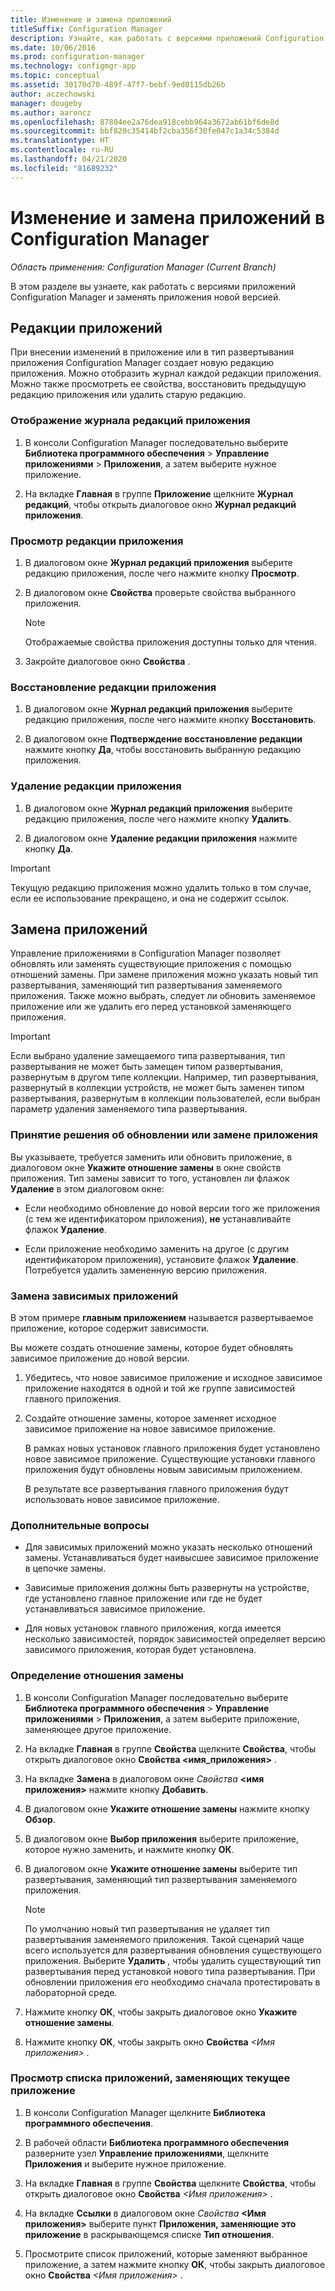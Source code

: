 ```yaml
---
title: Изменение и замена приложений
titleSuffix: Configuration Manager
description: Узнайте, как работать с версиями приложений Configuration Manager и заменять приложения.
ms.date: 10/06/2016
ms.prod: configuration-manager
ms.technology: configmgr-app
ms.topic: conceptual
ms.assetid: 30170d70-489f-47f7-bebf-9ed0115db26b
author: aczechowski
manager: dougeby
ms.author: aaroncz
ms.openlocfilehash: 87804ee2a76dea918cebb964a3672ab61bf6de8d
ms.sourcegitcommit: bbf820c35414bf2cba356f30fe047c1a34c5384d
ms.translationtype: HT
ms.contentlocale: ru-RU
ms.lasthandoff: 04/21/2020
ms.locfileid: "81689232"
---
```

# <a name="revise-and-supersede-applications-in-configuration-manager"></a>Изменение и замена приложений в Configuration Manager

*Область применения: Configuration Manager (Current Branch)*

В этом разделе вы узнаете, как работать с версиями приложений Configuration Manager и заменять приложения новой версией.  

##  <a name="application-revisions"></a>Редакции приложений  
 При внесении изменений в приложение или в тип развертывания приложения Configuration Manager создает новую редакцию приложения. Можно отобразить журнал каждой редакции приложения. Можно также просмотреть ее свойства, восстановить предыдущую редакцию приложения или удалить старую редакцию.  

### <a name="to-display-an-application-revision-history"></a>Отображение журнала редакций приложения  

1.  В консоли Configuration Manager последовательно выберите **Библиотека программного обеспечения** > **Управление приложениями** > **Приложения**, а затем выберите нужное приложение.  

3.  На вкладке **Главная** в группе **Приложение** щелкните **Журнал редакций**, чтобы открыть диалоговое окно **Журнал редакций приложения**.  

### <a name="to-view-an-application-revision"></a>Просмотр редакции приложения  

1.  В диалоговом окне **Журнал редакций приложения** выберите редакцию приложения, после чего нажмите кнопку **Просмотр**.  

2.  В диалоговом окне **Свойства** проверьте свойства выбранного приложения.  

    > [!NOTE]  
    >  Отображаемые свойства приложения доступны только для чтения.  

3.  Закройте диалоговое окно **Свойства** .  

### <a name="to-restore-an-application-revision"></a>Восстановление редакции приложения  

1.  В диалоговом окне **Журнал редакций приложения** выберите редакцию приложения, после чего нажмите кнопку **Восстановить**.  

2.  В диалоговом окне **Подтверждение восстановление редакции** нажмите кнопку **Да**, чтобы восстановить выбранную редакцию приложения.  

### <a name="to-delete-an-application-revision"></a>Удаление редакции приложения  

1.  В диалоговом окне **Журнал редакций приложения** выберите редакцию приложения, после чего нажмите кнопку **Удалить**.  

2.  В диалоговом окне **Удаление редакции приложения** нажмите кнопку **Да**.  

> [!IMPORTANT]  
>  Текущую редакцию приложения можно удалить только в том случае, если ее использование прекращено, и она не содержит ссылок.  

##  <a name="application-supersedence"></a>Замена приложений  
 Управление приложениями в Configuration Manager позволяет обновлять или заменять существующие приложения с помощью отношений замены. При замене приложения можно указать новый тип развертывания, заменяющий тип развертывания заменяемого приложения. Также можно выбрать, следует ли обновить заменяемое приложение или же удалить его перед установкой заменяющего приложения.  

> [!IMPORTANT]  
>  Если выбрано удаление замещаемого типа развертывания, тип развертывания не может быть замещен типом развертывания, развернутым в другом типе коллекции.  Например, тип развертывания, развернутый в коллекции устройств, не может быть заменен типом развертывания, развернутым в коллекции пользователей, если выбран параметр удаления заменяемого типа развертывания.  

### <a name="decide-whether-to-upgrade-or-replace-an-application"></a>Принятие решения об обновлении или замене приложения  
 Вы указываете, требуется заменить или обновить приложение, в диалоговом окне **Укажите отношение замены** в окне свойств приложения. Тип замены зависит то того, установлен ли флажок **Удаление** в этом диалоговом окне:  

-   Если необходимо обновление до новой версии того же приложения (с тем же идентификатором приложения), **не** устанавливайте флажок **Удаление**.  

-   Если приложение необходимо заменить на другое (с другим идентификатором приложения), установите флажок **Удаление**. Потребуется удалить замененную версию приложения.  

### <a name="supersede-dependent-applications"></a>Замена зависимых приложений  
 В этом примере **главным приложением** называется развертываемое приложение, которое содержит зависимости.  

 Вы можете создать отношение замены, которое будет обновлять зависимое приложение до новой версии.  

1. Убедитесь, что новое зависимое приложение и исходное зависимое приложение находятся в одной и той же группе зависимостей главного приложения.  

2. Создайте отношение замены, которое заменяет исходное зависимое приложение на новое зависимое приложение.  

   В рамках новых установок главного приложения будет установлено новое зависимое приложение. Существующие установки главного приложения будут обновлены новым зависимым приложением.  

   В результате все развертывания главного приложения будут использовать новое зависимое приложение.  

### <a name="further-considerations"></a>Дополнительные вопросы  

-   Для зависимых приложений можно указать несколько отношений замены. Устанавливаться будет наивысшее зависимое приложение в цепочке замены.  

-   Зависимые приложения должны быть развернуты на устройстве, где установлено главное приложение или где не будет устанавливаться зависимое приложение.  

-   Для новых установок главного приложения, когда имеется несколько зависимостей, порядок зависимостей определяет версию зависимого приложения, которая будет установлена.  

### <a name="to-specify-a-supersedence-relationship"></a>Определение отношения замены  

1.  В консоли Configuration Manager последовательно выберите **Библиотека программного обеспечения** > **Управление приложениями** > **Приложения**, а затем выберите приложение, заменяющее другое приложение.  

3.  На вкладке **Главная** в группе **Свойства** щелкните **Свойства**, чтобы открыть диалоговое окно **Свойства <имя_приложения>** .  

4.  На вкладке **Замена** в диалоговом окне *Свойства* **<имя приложения\>** нажмите кнопку **Добавить**.  

5.  В диалоговом окне **Укажите отношение замены** нажмите кнопку **Обзор**.  

6.  В диалоговом окне **Выбор приложения** выберите приложение, которое нужно заменить, и нажмите кнопку **ОК**.  

7.  В диалоговом окне **Укажите отношение замены** выберите тип развертывания, заменяющий тип развертывания заменяемого приложения.  

    > [!NOTE]  
    >  По умолчанию новый тип развертывания не удаляет тип развертывания заменяемого приложения. Такой сценарий чаще всего используется для развертывания обновления существующего приложения. Выберите **Удалить** , чтобы удалить существующий тип развертывания перед установкой нового типа развертывания. При обновлении приложения его необходимо сначала протестировать в лабораторной среде.  

8.  Нажмите кнопку **ОК**, чтобы закрыть диалоговое окно **Укажите отношение замены**.  

9. Нажмите кнопку **ОК**, чтобы закрыть окно **Свойства** *<Имя приложения\>* .  

### <a name="to-display-applications-that-supersede-the-current-application"></a>Просмотр списка приложений, заменяющих текущее приложение  

1.  В консоли Configuration Manager щелкните **Библиотека программного обеспечения**.  

2.  В рабочей области **Библиотека программного обеспечения** разверните узел **Управление приложениями**, щелкните **Приложения** и выберите нужное приложение.  

3.  На вкладке **Главная** в группе **Свойства** щелкните **Свойства**, чтобы открыть диалоговое окно **Свойства** *<Имя приложения\>* .  

4.  На вкладке **Ссылки** в диалоговом окне *Свойства* **<Имя приложения\>** выберите пункт **Приложения, заменяющие это приложение** в раскрывающемся списке **Тип отношения**.  

5.  Просмотрите список приложений, которые заменяют выбранное приложение, а затем нажмите кнопку **ОК**, чтобы закрыть диалоговое окно **Свойства** *<Имя приложения\>* .  
